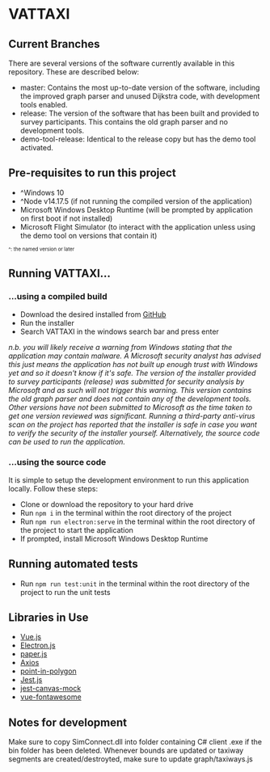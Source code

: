 # VATTAXI

## Current Branches

There are several versions of the software currently available in this repository. These are described below:

- master: Contains the most up-to-date version of the software, including the improved graph parser and unused Dijkstra code, with development tools enabled. 
- release: The version of the software that has been built and provided to survey participants. This contains the old graph parser and no development tools.
- demo-tool-release: Identical to the release copy but has the demo tool activated.


## Pre-requisites to run this project

- ^Windows 10
- ^Node v14.17.5 (if not running the compiled version of the application)
- Microsoft Windows Desktop Runtime (will be prompted by application on first boot if not installed)
- Microsoft Flight Simulator (to interact with the application unless using the demo tool on versions that contain it)

<sup><sub>^: the named version or later</sub></sup>


## Running VATTAXI...
### ...using a compiled build

- Download the desired installed from [GitHub](https://github.com/Xsychic/vattaxi-installers)
- Run the installer
- Search VATTAXI in the windows search bar and press enter

*n.b. you will likely receive a warning from Windows stating that the application may contain malware. A Microsoft security analyst has advised this just means the application has not built up enough trust with Windows yet and so it doesn't know if it's safe. The version of the installer provided to survey participants (release) was submitted for security analysis by Microsoft and as such will not trigger this warning. This version contains the old graph parser and does not contain any of the development tools. Other versions have not been submitted to Microsoft as the time taken to get one version reviewed was significant. Running a third-party anti-virus scan on the project has reported that the installer is safe in case you want to verify the security of the installer yourself. Alternatively, the source code can be used to run the application.*


### ...using the source code

It is simple to setup the development environment to run this application locally. Follow these steps:

- Clone or download the repository to your hard drive
- Run ```npm i``` in the terminal within the root directory of the project
- Run ```npm run electron:serve``` in the terminal within the root directory of the project to start the application
- If prompted, install Microsoft Windows Desktop Runtime


## Running automated tests

- Run ```npm run test:unit``` in the terminal within the root directory of the project to run the unit tests


## Libraries in Use

- [Vue.js](https://vuejs.org/)
- [Electron.js](https://www.electronjs.org/)
- [paper.js](http://paperjs.org/)
- [Axios](https://axios-http.com/)
- [point-in-polygon](https://www.npmjs.com/package/point-in-polygon)
- [Jest.js](https://jestjs.io/)
- [jest-canvas-mock](https://www.npmjs.com/package/jest-canvas-mock)
- [vue-fontawesome](https://fontawesome.com/)


## Notes for development

Make sure to copy SimConnect.dll into folder containing C# client .exe if the bin folder has been deleted.
Whenever bounds are updated or taxiway segments are created/destroyted, make sure to update graph/taxiways.js

